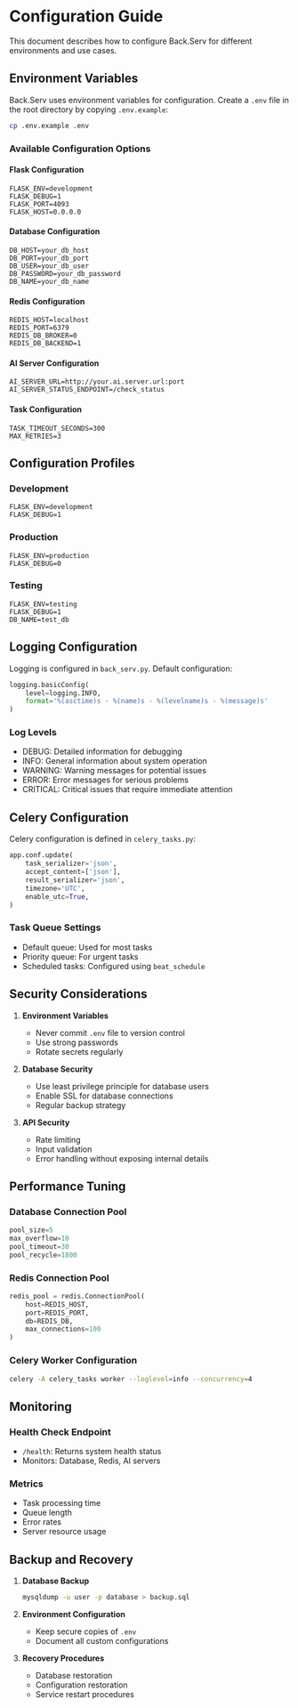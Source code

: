 # Configuration Guide

This document describes how to configure Back.Serv for different environments and use cases.

## Environment Variables

Back.Serv uses environment variables for configuration. Create a `.env` file in the root directory by copying `.env.example`:

```bash
cp .env.example .env
```

### Available Configuration Options

#### Flask Configuration
```env
FLASK_ENV=development
FLASK_DEBUG=1
FLASK_PORT=4093
FLASK_HOST=0.0.0.0
```

#### Database Configuration
```env
DB_HOST=your_db_host
DB_PORT=your_db_port
DB_USER=your_db_user
DB_PASSWORD=your_db_password
DB_NAME=your_db_name
```

#### Redis Configuration
```env
REDIS_HOST=localhost
REDIS_PORT=6379
REDIS_DB_BROKER=0
REDIS_DB_BACKEND=1
```

#### AI Server Configuration
```env
AI_SERVER_URL=http://your.ai.server.url:port
AI_SERVER_STATUS_ENDPOINT=/check_status
```

#### Task Configuration
```env
TASK_TIMEOUT_SECONDS=300
MAX_RETRIES=3
```

## Configuration Profiles

### Development
```env
FLASK_ENV=development
FLASK_DEBUG=1
```

### Production
```env
FLASK_ENV=production
FLASK_DEBUG=0
```

### Testing
```env
FLASK_ENV=testing
FLASK_DEBUG=1
DB_NAME=test_db
```

## Logging Configuration

Logging is configured in `back_serv.py`. Default configuration:

```python
logging.basicConfig(
    level=logging.INFO,
    format='%(asctime)s - %(name)s - %(levelname)s - %(message)s'
)
```

### Log Levels
- DEBUG: Detailed information for debugging
- INFO: General information about system operation
- WARNING: Warning messages for potential issues
- ERROR: Error messages for serious problems
- CRITICAL: Critical issues that require immediate attention

## Celery Configuration

Celery configuration is defined in `celery_tasks.py`:

```python
app.conf.update(
    task_serializer='json',
    accept_content=['json'],
    result_serializer='json',
    timezone='UTC',
    enable_utc=True,
)
```

### Task Queue Settings

- Default queue: Used for most tasks
- Priority queue: For urgent tasks
- Scheduled tasks: Configured using `beat_schedule`

## Security Considerations

1. **Environment Variables**
   - Never commit `.env` file to version control
   - Use strong passwords
   - Rotate secrets regularly

2. **Database Security**
   - Use least privilege principle for database users
   - Enable SSL for database connections
   - Regular backup strategy

3. **API Security**
   - Rate limiting
   - Input validation
   - Error handling without exposing internal details

## Performance Tuning

### Database Connection Pool
```python
pool_size=5
max_overflow=10
pool_timeout=30
pool_recycle=1800
```

### Redis Connection Pool
```python
redis_pool = redis.ConnectionPool(
    host=REDIS_HOST,
    port=REDIS_PORT,
    db=REDIS_DB,
    max_connections=100
)
```

### Celery Worker Configuration
```bash
celery -A celery_tasks worker --loglevel=info --concurrency=4
```

## Monitoring

### Health Check Endpoint
- `/health`: Returns system health status
- Monitors: Database, Redis, AI servers

### Metrics
- Task processing time
- Queue length
- Error rates
- Server resource usage

## Backup and Recovery

1. **Database Backup**
   ```bash
   mysqldump -u user -p database > backup.sql
   ```

2. **Environment Configuration**
   - Keep secure copies of `.env`
   - Document all custom configurations

3. **Recovery Procedures**
   - Database restoration
   - Configuration restoration
   - Service restart procedures
